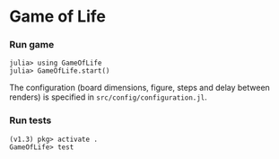 # Game of Life

### Run game

```
julia> using GameOfLife
julia> GameOfLife.start()
```

The configuration (board dimensions, figure, steps and delay between renders) is specified in `src/config/configuration.jl`.

### Run tests

```
(v1.3) pkg> activate .
GameOfLife> test
```
